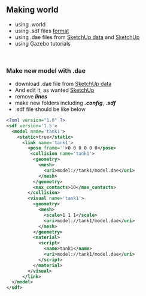 ## Making world
+ using .world
+ using .sdf files [format](http://sdformat.org/spec?ver=1.7&elem=sdf)
+ using .dae files from [SketchUp data](https://3dwarehouse.sketchup.com) and [SketchUp](https://app.sketchup.com/app?hl=en)
+ using Gazebo tutorials

<br>

### Make new model with .dae
+ download .dae file from [SketchUp data](https://3dwarehouse.sketchup.com)
+ And edit it, as wanted [SketchUp](https://app.sketchup.com/app?hl=en)
+ remove ***lines***
+ make new folders including ***.config***, ***.sdf***
+ .sdf file should be like below
~~~xml
<?xml version="1.0" ?>
<sdf version='1.5'>
  <model name='tank1'>
    <static>true</static>
      <link name='tank1'>
        <pose frame=''>0 0 0 0 0 0</pose>
         <collision name='tank1'>
          <geometry>
            <mesh>
              <uri>model://tank1/model.dae</uri>
            </mesh>
          </geometry>
          <max_contacts>10</max_contacts>
        </collision>
        <visual name='tank1'>
          <geometry>
            <mesh>
              <scale>1 1 1</scale>
              <uri>model://tank1/model.dae</uri>
            </mesh>
          </geometry>
          <material>
            <script>
              <name>tank1</name>
              <uri>model://tank1/model.dae</uri>
            </script>
          </material>
        </visual>
      </link>
  </model>
</sdf>
~~~
